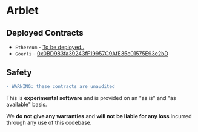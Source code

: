 # Arblet

## Deployed Contracts

- `Ethereum` - [To be deployed..](https://etherscan.io)
- `Goerli` - [0x0BD983fa39243fF19957C9AfE35c01575E93e2bD](https://goerli.etherscan.io/address/0x0BD983fa39243fF19957C9AfE35c01575E93e2bD#code)

## Safety

```diff
- WARNING: these contracts are unaudited
```

This is **experimental software** and is provided on an "as is" and "as available" basis.

We **do not give any warranties** and **will not be liable for any loss** incurred through any use of this codebase.